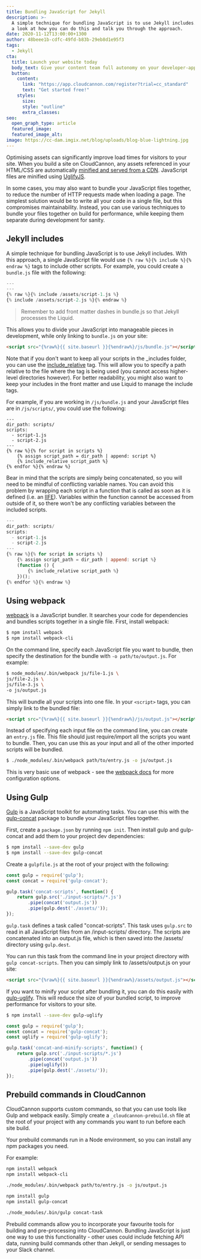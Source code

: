 ```yaml
---
title: Bundling JavaScript for Jekyll
description: >-
  A simple technique for bundling JavaScript is to use Jekyll includes. We take
  a look at how you can do this and talk you through the approach. 
date: 2020-11-12T13:00:00+1300
author: 48beee1b-cdfc-49fd-b83b-29eb8d1e95f3
tags:
  - Jekyll
cta:
  title: Launch your website today
  body_text: Give your content team full autonomy on your developer-approved tech stack with CloudCannon.
  button:
    content: 
      link: "https://app.cloudcannon.com/register?trial=cc_standard"
      text: "Get started free!"
    styles:
      size:
      style: "outline"
      extra_classes:
seo:
  open_graph_type: article
  featured_image:
  featured_image_alt:
image: https://cc-dam.imgix.net/blog/uploads/blog-blue-lightning.jpg
---
```

Optimising assets can significantly improve load times for visitors to your site. When you build a site on CloudCannon, any assets referenced in your HTML/CSS are automatically [minified and served from a CDN](https://docs.cloudcannon.com/builds/optimisations/). JavaScript files are minified using [UglifyJS](https://www.npmjs.com/package/uglify-js).

In some cases, you may also want to bundle your JavaScript files together, to reduce the number of HTTP requests made when loading a page. The simplest solution would be to write all your code in a single file, but this compromises maintainability. Instead, you can use various techniques to bundle your files together on build for performance, while keeping them separate during development for sanity.

## Jekyll includes

A simple technique for bundling JavaScript is to use Jekyll includes. With this approach, a single JavaScript file would use `{% raw %}{% include %}{% endraw %}` tags to include other scripts. For example, you could create a `bundle.js` file with the following:

```js
---
---
{% raw %}{% include /assets/script-1.js %}
{% include /assets/script-2.js %}{% endraw %}
```

> Remember to add front matter dashes in bundle.js so that Jekyll processes the Liquid.


This allows you to divide your JavaScript into manageable pieces in development, while only linking to `bundle.js` on your site:

```html
<script src="{%raw%}{{ site.baseurl }}{%endraw%}/js/bundle.js"></script>
```

Note that if you don't want to keep all your scripts in the \_includes folder, you can use the [include\_relative](https://jekyllrb.com/docs/includes/#including-files-relative-to-another-file) tag. This will allow you to specify a path relative to the file where the tag is being used (you cannot access higher-level directories however). For better readability, you might also want to keep your includes in the front matter and use Liquid to manage the include tags.

For example, if you are working in `/js/bundle.js` and your JavaScript files are in `/js/scripts/`, you could use the following:

```
---
dir_path: scripts/
scripts:
  - script-1.js
  - script-2.js
---
{% raw %}{% for script in scripts %}
    {% assign script_path = dir_path | append: script %}
    {% include_relative script_path %}
{% endfor %}{% endraw %}
```

Bear in mind that the scripts are simply being concatenated, so you will need to be mindful of conflicting variable names. You can avoid this problem by wrapping each script in a function that is called as soon as it is defined (i.e. an [IIFE](https://developer.mozilla.org/en-US/docs/Glossary/IIFE)). Variables within the function cannot be accessed from outside of it, so there won't be any conflicting variables between the included scripts.

```js
---
dir_path: scripts/
scripts:
  - script-1.js
  - script-2.js
---
{% raw %}{% for script in scripts %}
    {% assign script_path = dir_path | append: script %}
    (function () {
        {% include_relative script_path %}
    })();
{% endfor %}{% endraw %}
```

## Using webpack

[webpack](https://webpack.js.org/) is a JavaScript bundler. It searches your code for dependencies and bundles scripts together in a single file. First, install webpack:

```sh
$ npm install webpack
$ npm install webpack-cli
```

On the command line, specify each JavaScript file you want to bundle, then specify the destination for the bundle with `-o path/to/output.js`. For example:

```sh
$ node_modules/.bin/webpack js/file-1.js \
js/file-2.js \
js/file-3.js \
-o js/output.js
```

This will bundle all your scripts into one file. In your `<script>` tags, you can simply link to the bundled file:

```html
<script src="{%raw%}{{ site.baseurl }}{%endraw%}/js/output.js"></script>
```

Instead of specifying each input file on the command line, you can create an `entry.js` file. This file should just require/import all the scripts you want to bundle. Then, you can use this as your input and all of the other imported scripts will be bundled.

```sh
$ ./node_modules/.bin/webpack path/to/entry.js -o js/output.js
```

This is very basic use of webpack - see the [webpack docs](https://webpack.js.org/guides/getting-started/#using-a-configuration) for more configuration options.

## Using Gulp

[Gulp](https://gulpjs.com/) is a JavaScript toolkit for automating tasks. You can use this with the [gulp-concat](https://www.npmjs.com/package/gulp-concat) package to bundle your JavaScript files together.

First, create a `package.json` by running `npm init`. Then install gulp and gulp-concat and add them to your project dev dependencies:

```sh
$ npm install --save-dev gulp
$ npm install --save-dev gulp-concat
```

Create a `gulpfile.js` at the root of your project with the following:

```js
const gulp = require('gulp');
const concat = require('gulp-concat');

gulp.task('concat-scripts', function() {
    return gulp.src('./input-scripts/*.js')
        .pipe(concat('output.js'))
        .pipe(gulp.dest('./assets/'));
});
```

`gulp.task` defines a task called "concat-scripts". This task uses `gulp.src` to read in all JavaScript files from an /input-scripts/ directory. The scripts are concatenated into an output.js file, which is then saved into the /assets/ directory using `gulp.dest`.

You can run this task from the command line in your project directory with `gulp concat-scripts`. Then you can simply link to /assets/output.js on your site:

```html
<script src="{%raw%}{{ site.baseurl }}{%endraw%}/assets/output.js"></script>
```

If you want to minify your script after bundling it, you can do this easily with [gulp-uglify](https://www.npmjs.com/package/gulp-uglify). This will reduce the size of your bundled script, to improve performance for visitors to your site.

```sh
$ npm install --save-dev gulp-uglify
```

```js
const gulp = require('gulp');
const concat = require('gulp-concat');
const uglify = require('gulp-uglify');

gulp.task('concat-and-minify-scripts', function() {
    return gulp.src('./input-scripts/*.js')
        .pipe(concat('output.js'))
        .pipe(uglify())
        .pipe(gulp.dest('./assets/'));
});
```

## Prebuild commands in CloudCannon

CloudCannon supports custom commands, so that you can use tools like Gulp and webpack easily. Simply create a `_cloudcannon-prebuild.sh` file at the root of your project with any commands you want to run before each site build.

Your prebuild commands run in a Node environment, so you can install any npm packages you need.

For example:

```sh
npm install webpack
npm install webpack-cli

./node_modules/.bin/webpack path/to/entry.js -o js/output.js
```

```sh
npm install gulp
npm install gulp-concat

./node_modules/.bin/gulp concat-task
```

Prebuild commands allow you to incorporate your favourite tools for building and pre-processing into CloudCannon. Bundling JavaScript is just one way to use this functionality - other uses could include fetching API data, running build commands other than Jekyll, or sending messages to your Slack channel.
